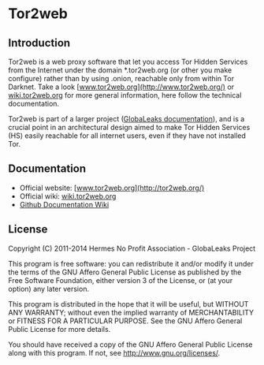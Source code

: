 # Tor2web

## Introduction

Tor2web is a web proxy software that let you access Tor Hidden Services from
the Internet under the domain *.tor2web.org (or other you make configure)
rather than by using .onion, reachable only from within Tor Darknet.
Take a look [www.tor2web.org](http://www.tor2web.org/) or [wiki.tor2web.org](http://wiki.tor2web.org/)
for more general information, here follow the technical documentation.

Tor2web is part of a larger project ([GlobaLeaks documentation](https://github.com/globaleaks/GlobaLeaks/wiki/)),
and is a crucial point in an architectural design aimed to make
Tor Hidden Services (HS) easily reachable for all internet users,
even if they have not installed Tor.

## Documentation
* Official website: [www.tor2web.org](http://tor2web.org/)
* Official wiki: [wiki.tor2web.org](http://wiki.tor2web.org/)
* [Github Documentation Wiki](https://github.com/globaleaks/Tor2Web-3.0/wiki/Home)

## License
Copyright (C) 2011-2014 Hermes No Profit Association - GlobaLeaks Project

This program is free software: you can redistribute it and/or modify it under
the terms of the GNU Affero General Public License as published by the Free
Software Foundation, either version 3 of the License, or (at your option) any
later version.

This program is distributed in the hope that it will be useful, but WITHOUT
ANY WARRANTY; without even the implied warranty of MERCHANTABILITY or FITNESS
FOR A PARTICULAR PURPOSE. See the GNU Affero General Public License for more
details.

You should have received a copy of the GNU Affero General Public License along
 with this program. If not, see http://www.gnu.org/licenses/.
